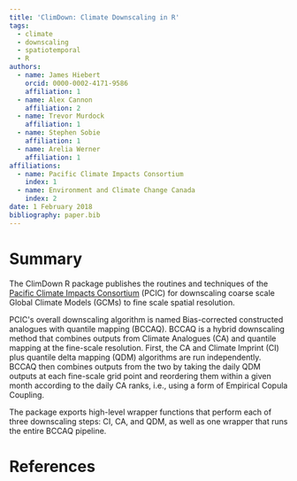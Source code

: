 ```yaml
---
title: 'ClimDown: Climate Downscaling in R'
tags:
  - climate
  - downscaling
  - spatiotemporal
  - R
authors:
  - name: James Hiebert
    orcid: 0000-0002-4171-9586
    affiliation: 1
  - name: Alex Cannon
    affiliation: 2
  - name: Trevor Murdock
    affiliation: 1
  - name: Stephen Sobie
    affiliation: 1
  - name: Arelia Werner
    affiliation: 1
affiliations:
  - name: Pacific Climate Impacts Consortium
    index: 1
  - name: Environment and Climate Change Canada
    index: 2
date: 1 February 2018
bibliography: paper.bib
---
```


# Summary

The ClimDown R package publishes the routines and techniques of the
[Pacific Climate Impacts Consortium](https://pacificclimate.org/)
(PCIC) for downscaling coarse scale Global Climate Models (GCMs) to
fine scale spatial resolution.

PCIC's overall downscaling algorithm is named Bias-corrected
constructed analogues with quantile mapping (BCCAQ). BCCAQ is a hybrid
downscaling method that combines outputs from Climate Analogues (CA)
and quantile mapping at the fine-scale resolution.  First, the CA and
Climate Imprint (CI) plus quantile delta mapping (QDM) algorithms are
run independently. BCCAQ then combines outputs from the two by taking
the daily QDM outputs at each fine-scale grid point and reordering
them within a given month according to the daily CA ranks, i.e., using
a form of Empirical Copula Coupling.

The package exports high-level wrapper functions that perform each of
three downscaling steps: CI, CA, and QDM, as well as one wrapper that
runs the entire BCCAQ pipeline.

# References
